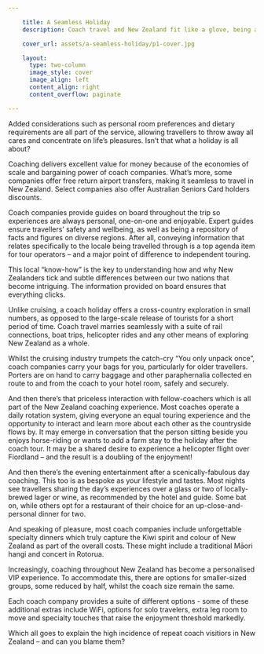```yaml
---

    title: A Seamless Holiday
    description: Coach travel and New Zealand fit like a glove, being all-inclusive, cost-effective, entertaining, informative, and increasingly bespoke.

    cover_url: assets/a-seamless-holiday/p1-cover.jpg

    layout:
      type: two-column
      image_style: cover
      image_align: left
      content_align: right
      content_overflow: paginate

---
```


Added considerations such as personal room preferences and dietary requirements are all part of the service, allowing travellers to throw away all cares and concentrate on life’s pleasures. Isn’t that what a holiday is all about?

Coaching delivers excellent value for money because of the economies of scale and bargaining power of coach companies. What’s more, some companies offer free return airport transfers, making it seamless to travel in New Zealand. Select companies also offer Australian Seniors Card holders discounts.

Coach companies provide guides on board throughout the trip so experiences are always personal, one-on-one and enjoyable. Expert guides ensure travellers’ safety and wellbeing, as well as being a repository of facts and figures on diverse regions. After all, conveying information that relates specifically to the locale being travelled through is a top agenda item for tour operators – and a major point of difference to independent touring.

This local “know-how” is the key to understanding how and why New Zealanders tick and subtle differences between our two nations that become intriguing. The information provided on board ensures that everything clicks.

Unlike cruising, a coach holiday offers a cross-country exploration in small numbers, as opposed to the large-scale release of tourists for a short period of time. Coach travel marries seamlessly with a suite of rail connections, boat trips, helicopter rides and any other means of exploring New Zealand as a whole.

Whilst the cruising industry trumpets the catch-cry “You only unpack once”, coach companies carry your bags for you, particularly for older travellers. Porters are on hand to carry baggage and other paraphernalia collected en route to and from the coach to your hotel room, safely and securely.

And then there’s that priceless interaction with fellow-coachers which is all part of the New Zealand coaching experience. Most coaches operate a daily rotation system, giving everyone an equal touring experience and the opportunity to interact and learn more about each other as the countryside flows by. It may emerge in conversation that the person sitting beside you enjoys horse-riding or wants to add a farm stay to the holiday after the coach tour. It may be a shared desire to experience a helicopter flight over Fiordland – and the result is a doubling of the enjoyment!

And then there’s the evening entertainment after a scenically-fabulous day coaching. This too is as bespoke as your lifestyle and tastes. Most nights see travellers sharing the day’s experiences over a glass or two of locally-brewed lager or wine, as recommended by the hotel and guide. Some bat on, while others opt for a restaurant of their choice for an up-close-and-personal dinner for two.

And speaking of pleasure, most coach companies include unforgettable specialty dinners which truly capture the Kiwi spirit and colour of New Zealand as part of the overall costs. These might include a traditional Māori hangi and concert in Rotorua.

Increasingly, coaching throughout New Zealand has become a personalised VIP experience. To accommodate this, there are options for smaller-sized groups, some reduced by half, whilst the coach size remain the same.

Each coach company provides a suite of different options - some of these additional extras include WiFi, options for solo travelers, extra leg room to move and specialty touches that raise the enjoyment threshold markedly.

Which all goes to explain the high incidence of repeat coach visitiors in New Zealand – and can you blame them?

